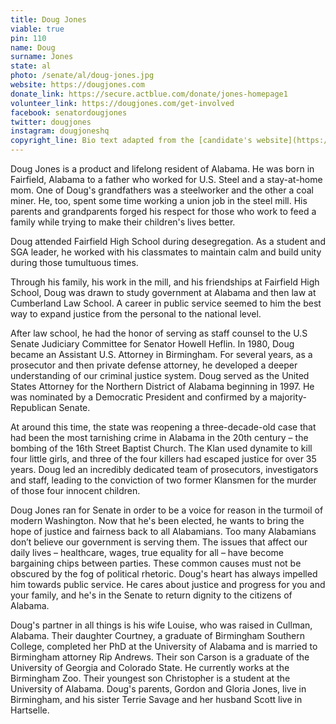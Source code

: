 ```yaml
---
title: Doug Jones
viable: true
pin: 110
name: Doug
surname: Jones
state: al
photo: /senate/al/doug-jones.jpg
website: https://dougjones.com
donate_link: https://secure.actblue.com/donate/jones-homepage1
volunteer_link: https://dougjones.com/get-involved
facebook: senatordougjones
twitter: dougjones
instagram: dougjoneshq
copyright_line: Bio text adapted from the [candidate's website](https://dougjones.com/about) and may be &copy; 2019 Doug Jones For Senate.
---
```

Doug Jones is a product and lifelong resident of Alabama. He was born in Fairfield, Alabama to a father who worked for U.S. Steel and a stay-at-home mom. One of Doug's grandfathers was a steelworker and the other a coal miner. He, too, spent some time working a union job in the steel mill. His parents and grandparents forged his respect for those who work to feed a family while trying to make their children's lives better.

Doug attended Fairfield High School during desegregation. As a student and SGA leader, he worked with his classmates to maintain calm and build unity during those tumultuous times.

Through his family, his work in the mill, and his friendships at Fairfield High School, Doug was drawn to study government at Alabama and then law at Cumberland Law School. A career in public service seemed to him the best way to expand justice from the personal to the national level.

After law school, he had the honor of serving as staff counsel to the U.S Senate Judiciary Committee for Senator Howell Heflin. In 1980, Doug became an Assistant U.S. Attorney in Birmingham. For several years, as a prosecutor and then private defense attorney, he developed a deeper understanding of our criminal justice system. Doug served as the United States Attorney for the Northern District of Alabama beginning in 1997. He was nominated by a Democratic President and confirmed by a majority-Republican Senate.

At around this time, the state was reopening a three-decade-old case that had been the most tarnishing crime in Alabama in the 20th century – the bombing of the 16th Street Baptist Church. The Klan used dynamite to kill four little girls, and three of the four killers had escaped justice for over 35 years. Doug led an incredibly dedicated team of prosecutors, investigators and staff, leading to the conviction of two former Klansmen for the murder of those four innocent children. 

Doug Jones ran for Senate in order to be a voice for reason in the turmoil of modern Washington. Now that he's been elected, he wants to bring the hope of justice and fairness back to all Alabamians. Too many Alabamians don’t believe our government is serving them. The issues that affect our daily lives – healthcare, wages, true equality for all – have become bargaining chips between parties. These common causes must not be obscured by the fog of political rhetoric. Doug's heart has always impelled him towards public service. He cares about justice and progress for you and your family, and he's in the Senate to return dignity to the citizens of Alabama.

Doug's partner in all things is his wife Louise, who was raised in Cullman, Alabama. Their daughter Courtney, a graduate of Birmingham Southern College, completed her PhD at the University of Alabama and is married to Birmingham attorney Rip Andrews. Their son Carson is a graduate of the University of Georgia and Colorado State. He currently works at the Birmingham Zoo. Their youngest son Christopher is a student at the University of Alabama. Doug's parents, Gordon and Gloria Jones, live in Birmingham, and his sister Terrie Savage and her husband Scott live in Hartselle.

